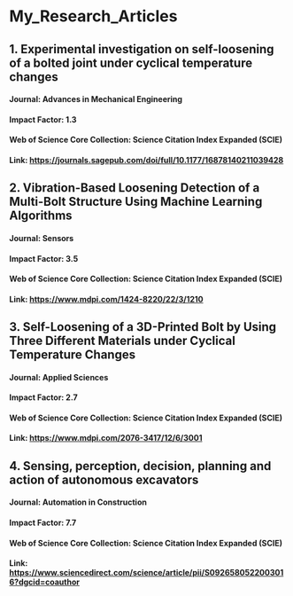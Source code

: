 # My_Research_Articles

## 1. Experimental investigation on self-loosening of a bolted joint under cyclical temperature changes
#### Journal: Advances in Mechanical Engineering
#### Impact Factor: 1.3
#### Web of Science Core Collection: Science Citation Index Expanded (SCIE)
#### Link: https://journals.sagepub.com/doi/full/10.1177/16878140211039428

## 2. Vibration-Based Loosening Detection of a Multi-Bolt Structure Using Machine Learning Algorithms
#### Journal: Sensors
#### Impact Factor: 3.5
#### Web of Science Core Collection: Science Citation Index Expanded (SCIE)
#### Link: https://www.mdpi.com/1424-8220/22/3/1210

## 3. Self-Loosening of a 3D-Printed Bolt by Using Three Different Materials under Cyclical Temperature Changes
#### Journal: Applied Sciences
#### Impact Factor: 2.7
#### Web of Science Core Collection: Science Citation Index Expanded (SCIE)
#### Link: https://www.mdpi.com/2076-3417/12/6/3001

## 4. Sensing, perception, decision, planning and action of autonomous excavators
#### Journal: Automation in Construction
#### Impact Factor: 7.7
#### Web of Science Core Collection: Science Citation Index Expanded (SCIE)
#### Link: https://www.sciencedirect.com/science/article/pii/S0926580522003016?dgcid=coauthor
